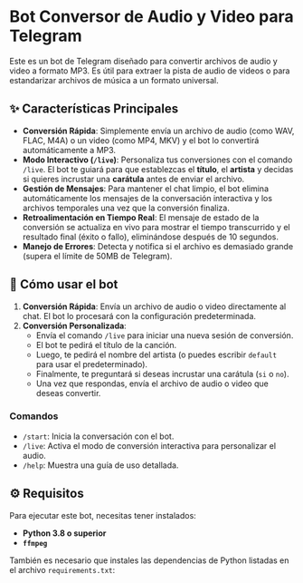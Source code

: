 # Bot Conversor de Audio y Video para Telegram

Este es un bot de Telegram diseñado para convertir archivos de audio y video a formato MP3. Es útil para extraer la pista de audio de videos o para estandarizar archivos de música a un formato universal.

## ✨ **Características Principales**

* **Conversión Rápida**: Simplemente envía un archivo de audio (como WAV, FLAC, M4A) o un video (como MP4, MKV) y el bot lo convertirá automáticamente a MP3.
* **Modo Interactivo (`/live`)**: Personaliza tus conversiones con el comando `/live`. El bot te guiará para que establezcas el **título**, el **artista** y decidas si quieres incrustar una **carátula** antes de enviar el archivo.
* **Gestión de Mensajes**: Para mantener el chat limpio, el bot elimina automáticamente los mensajes de la conversación interactiva y los archivos temporales una vez que la conversión finaliza.
* **Retroalimentación en Tiempo Real**: El mensaje de estado de la conversión se actualiza en vivo para mostrar el tiempo transcurrido y el resultado final (éxito o fallo), eliminándose después de 10 segundos.
* **Manejo de Errores**: Detecta y notifica si el archivo es demasiado grande (supera el límite de 50MB de Telegram).

## 🚀 **Cómo usar el bot**

1.  **Conversión Rápida**: Envía un archivo de audio o video directamente al chat. El bot lo procesará con la configuración predeterminada.
2.  **Conversión Personalizada**:
    * Envía el comando `/live` para iniciar una nueva sesión de conversión.
    * El bot te pedirá el título de la canción.
    * Luego, te pedirá el nombre del artista (o puedes escribir `default` para usar el predeterminado).
    * Finalmente, te preguntará si deseas incrustar una carátula (`si` o `no`).
    * Una vez que respondas, envía el archivo de audio o video que deseas convertir.

### **Comandos**

* `/start`: Inicia la conversación con el bot.
* `/live`: Activa el modo de conversión interactiva para personalizar el audio.
* `/help`: Muestra una guía de uso detallada.

## ⚙️ **Requisitos**

Para ejecutar este bot, necesitas tener instalados:

* **Python 3.8 o superior**
* **`ffmpeg`**

También es necesario que instales las dependencias de Python listadas en el archivo `requirements.txt`:

